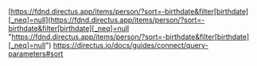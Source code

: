 [https://fdnd.directus.app/items/person/?sort=-birthdate&filter[birthdate][_neq]=null](https://fdnd.directus.app/items/person/?sort=-birthdate&filter[birthdate][_neq]=null "https://fdnd.directus.app/items/person/?sort=-birthdate&filter[birthdate][_neq]=null")
https://directus.io/docs/guides/connect/query-parameters#sort